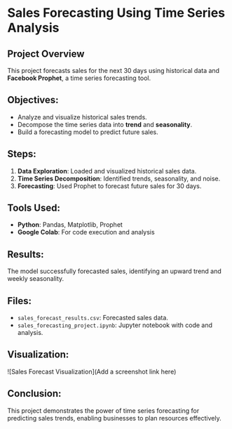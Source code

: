 # Sales Forecasting Using Time Series Analysis

## Project Overview
This project forecasts sales for the next 30 days using historical data and **Facebook Prophet**, a time series forecasting tool.  

## Objectives:
- Analyze and visualize historical sales trends.  
- Decompose the time series data into **trend** and **seasonality**.  
- Build a forecasting model to predict future sales.

## Steps:
1. **Data Exploration**: Loaded and visualized historical sales data.  
2. **Time Series Decomposition**: Identified trends, seasonality, and noise.  
3. **Forecasting**: Used Prophet to forecast future sales for 30 days.  

## Tools Used:
- **Python**: Pandas, Matplotlib, Prophet  
- **Google Colab**: For code execution and analysis  

## Results:
The model successfully forecasted sales, identifying an upward trend and weekly seasonality.  

## Files:
- `sales_forecast_results.csv`: Forecasted sales data.  
- `sales_forecasting_project.ipynb`: Jupyter notebook with code and analysis.

## Visualization:
![Sales Forecast Visualization](Add a screenshot link here)

## Conclusion:
This project demonstrates the power of time series forecasting for predicting sales trends, enabling businesses to plan resources effectively.

